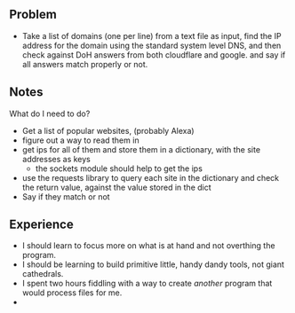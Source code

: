 ## Problem
  
- Take a list of domains (one per line) from a text file as input, find the IP address for the domain using the standard system level DNS, and then check against DoH answers from both cloudflare and google. and say if all answers match properly or not.

## Notes  
What do I need to do?  

- Get a list of popular websites, (probably Alexa)
- figure out a way to read them in
- get ips for all of them and store them in a dictionary, with the site addresses as keys
    - the sockets module should help to get the ips
- use the requests library to query each site in the dictionary and check the return value, against the value stored in the dict
- Say if they match or not


## Experience  
  
- I should learn to focus more on what is at hand and not overthing the program.  
- I should be learning to build primitive little, handy dandy tools, not giant cathedrals.  
- I spent two hours fiddling with a way to create *another* program that would process files for me.  
- 